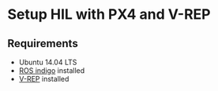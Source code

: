# Setup HIL with PX4 and V-REP

 ## Requirements
 * Ubuntu 14.04 LTS
 * [ROS indigo](http://wiki.ros.org/indigo/Installation/Ubuntu) installed
 * [V-REP](http://www.coppeliarobotics.com/downloads.html) installed

